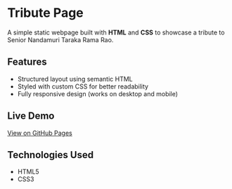 # Tribute Page  

A simple static webpage built with **HTML** and **CSS** to showcase a tribute to Senior Nandamuri Taraka Rama Rao.  

## Features  
- Structured layout using semantic HTML  
- Styled with custom CSS for better readability  
- Fully responsive design (works on desktop and mobile)  

## Live Demo  
[View on GitHub Pages](https://boyapati-sreya.github.io/Tribute-page/)  

## Technologies Used  
- HTML5  
- CSS3  
